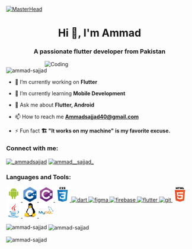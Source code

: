 [![MasterHead](https://i.pinimg.com/originals/80/6e/de/806ede5583f088c6bdb788bf867f8064.gif)](ammad-sajjad.io)
<h1 align="center">Hi 👋, I'm Ammad</h1>
<h3 align="center">A passionate flutter developer from Pakistan</h3>

<img align="right" alt="Coding" width="400" src="https://mir-s3-cdn-cf.behance.net/project_modules/disp/9700a489505103.5dfa69044fa90.gif">

<p align="left"> <img src="https://komarev.com/ghpvc/?username=ammad-sajjad&label=Profile%20views&color=0e75b6&style=flat" alt="ammad-sajjad" /> </p>

- 🔭 I’m currently working on **Flutter**

- 🌱 I’m currently learning **Mobile Development**

- 💬 Ask me about **Flutter, Android**

- 📫 How to reach me **Ammadsajjad40@gmail.com**

- ⚡ Fun fact **🏗️ "It works on my machine" is my favorite excuse.**

<h3 align="left">Connect with me:</h3>
<p align="left">
<a href="https://twitter.com/_ammadsajjad" target="blank"><img align="center" src="https://raw.githubusercontent.com/rahuldkjain/github-profile-readme-generator/master/src/images/icons/Social/twitter.svg" alt="_ammadsajjad" height="30" width="40" /></a>
<a href="https://instagram.com/ammad__sajjad_" target="blank"><img align="center" src="https://raw.githubusercontent.com/rahuldkjain/github-profile-readme-generator/master/src/images/icons/Social/instagram.svg" alt="ammad__sajjad_" height="30" width="40" /></a>
</p>

<h3 align="left">Languages and Tools:</h3>
<p align="left"> <a href="https://developer.android.com" target="_blank" rel="noreferrer"> <img src="https://raw.githubusercontent.com/devicons/devicon/master/icons/android/android-original-wordmark.svg" alt="android" width="40" height="40"/> </a> <a href="https://www.w3schools.com/cpp/" target="_blank" rel="noreferrer"> <img src="https://raw.githubusercontent.com/devicons/devicon/master/icons/cplusplus/cplusplus-original.svg" alt="cplusplus" width="40" height="40"/> </a> <a href="https://www.w3schools.com/cs/" target="_blank" rel="noreferrer"> <img src="https://raw.githubusercontent.com/devicons/devicon/master/icons/csharp/csharp-original.svg" alt="csharp" width="40" height="40"/> </a> <a href="https://www.w3schools.com/css/" target="_blank" rel="noreferrer"> <img src="https://raw.githubusercontent.com/devicons/devicon/master/icons/css3/css3-original-wordmark.svg" alt="css3" width="40" height="40"/> </a> <a href="https://dart.dev" target="_blank" rel="noreferrer"> <img src="https://www.vectorlogo.zone/logos/dartlang/dartlang-icon.svg" alt="dart" width="40" height="40"/> </a> <a href="https://www.figma.com/" target="_blank" rel="noreferrer"> <img src="https://www.vectorlogo.zone/logos/figma/figma-icon.svg" alt="figma" width="40" height="40"/> </a> <a href="https://firebase.google.com/" target="_blank" rel="noreferrer"> <img src="https://www.vectorlogo.zone/logos/firebase/firebase-icon.svg" alt="firebase" width="40" height="40"/> </a> <a href="https://flutter.dev" target="_blank" rel="noreferrer"> <img src="https://www.vectorlogo.zone/logos/flutterio/flutterio-icon.svg" alt="flutter" width="40" height="40"/> </a> <a href="https://git-scm.com/" target="_blank" rel="noreferrer"> <img src="https://www.vectorlogo.zone/logos/git-scm/git-scm-icon.svg" alt="git" width="40" height="40"/> </a> <a href="https://www.w3.org/html/" target="_blank" rel="noreferrer"> <img src="https://raw.githubusercontent.com/devicons/devicon/master/icons/html5/html5-original-wordmark.svg" alt="html5" width="40" height="40"/> </a> <a href="https://www.java.com" target="_blank" rel="noreferrer"> <img src="https://raw.githubusercontent.com/devicons/devicon/master/icons/java/java-original.svg" alt="java" width="40" height="40"/> </a> <a href="https://www.linux.org/" target="_blank" rel="noreferrer"> <img src="https://raw.githubusercontent.com/devicons/devicon/master/icons/linux/linux-original.svg" alt="linux" width="40" height="40"/> </a> <a href="https://www.mysql.com/" target="_blank" rel="noreferrer"> <img src="https://raw.githubusercontent.com/devicons/devicon/master/icons/mysql/mysql-original-wordmark.svg" alt="mysql" width="40" height="40"/> </a> </p>

<p><img align="left" src="https://github-readme-stats.vercel.app/api/top-langs?username=ammad-sajjad&show_icons=true&locale=en&layout=compact" alt="ammad-sajjad" /></p>

<p>&nbsp;<img align="center" src="https://github-readme-stats.vercel.app/api?username=ammad-sajjad&show_icons=true&locale=en" alt="ammad-sajjad" /></p>

<p><img align="center" src="https://github-readme-streak-stats.herokuapp.com/?user=ammad-sajjad&" alt="ammad-sajjad" /></p>
